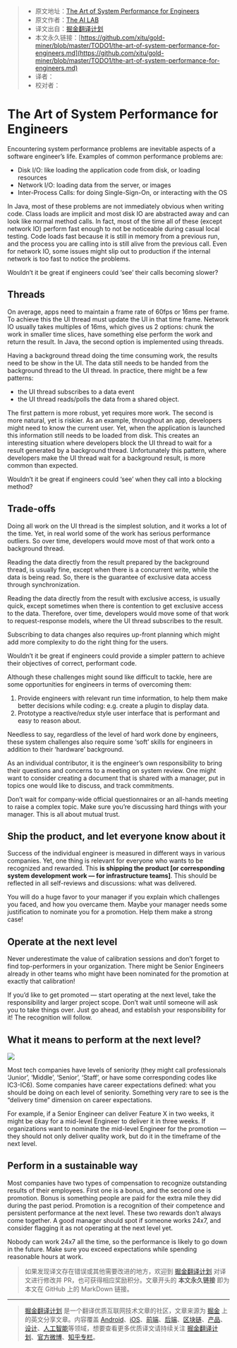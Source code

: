 > * 原文地址：[The Art of System Performance for Engineers](https://levelup.gitconnected.com/the-art-of-system-performance-for-engineers-1c85a398d6f2)
> * 原文作者：[The AI LAB](https://medium.com/@ailab)
> * 译文出自：[掘金翻译计划](https://github.com/xitu/gold-miner)
> * 本文永久链接：[https://github.com/xitu/gold-miner/blob/master/TODO1/the-art-of-system-performance-for-engineers.md](https://github.com/xitu/gold-miner/blob/master/TODO1/the-art-of-system-performance-for-engineers.md)
> * 译者：
> * 校对者：

# The Art of System Performance for Engineers

Encountering system performance problems are inevitable aspects of a software engineer’s life. Examples of common performance problems are:

* Disk I/O: like loading the application code from disk, or loading resources
* Network I/O: loading data from the server, or images
* Inter-Process Calls: for doing Single-Sign-On, or interacting with the OS

In Java, most of these problems are not immediately obvious when writing code. Class loads are implicit and most disk IO are abstracted away and can look like normal method calls. In fact, most of the time all of these (except network IO) perform fast enough to not be noticeable during casual local testing. Code loads fast because it is still in memory from a previous run, and the process you are calling into is still alive from the previous call. Even for network IO, some issues might slip out to production if the internal network is too fast to notice the problems.

Wouldn’t it be great if engineers could ‘see’ their calls becoming slower?

## Threads

On average, apps need to maintain a frame rate of 60fps or 16ms per frame. To achieve this the UI thread must update the UI in that time frame. Network IO usually takes multiples of 16ms, which gives us 2 options: chunk the work in smaller time slices, have something else perform the work and return the result. In Java, the second option is implemented using threads.

Having a background thread doing the time consuming work, the results need to be show in the UI. The data still needs to be handed from the background thread to the UI thread. In practice, there might be a few patterns:

* the UI thread subscribes to a data event
* the UI thread reads/polls the data from a shared object.

The first pattern is more robust, yet requires more work. The second is more natural, yet is riskier. As an example, throughout an app, developers might need to know the current user. Yet, when the application is launched this information still needs to be loaded from disk. This creates an interesting situation where developers block the UI thread to wait for a result generated by a background thread. Unfortunately this pattern, where developers make the UI thread wait for a background result, is more common than expected.

Wouldn’t it be great if engineers could ‘see’ when they call into a blocking method?

## Trade-offs

Doing all work on the UI thread is the simplest solution, and it works a lot of the time. Yet, in real world some of the work has serious performance outliers. So over time, developers would move most of that work onto a background thread.

Reading the data directly from the result prepared by the background thread, is usually fine, except when there is a concurrent write, while the data is being read. So, there is the guarantee of exclusive data access through synchronization.

Reading the data directly from the result with exclusive access, is usually quick, except sometimes when there is contention to get exclusive access to the data. Therefore, over time, developers would move some of that work to request-response models, where the UI thread subscribes to the result.

Subscribing to data changes also requires up-front planning which might add more complexity to do the right thing for the users.

Wouldn’t it be great if engineers could provide a simpler pattern to achieve their objectives of correct, performant code.

Although these challenges might sound like difficult to tackle, here are some opportunities for engineers in terms of overcoming them:

1. Provide engineers with relevant run time information, to help them make better decisions while coding: e.g. create a plugin to display data.
2. Prototype a reactive/redux style user interface that is performant and easy to reason about.

Needless to say, regardless of the level of hard work done by engineers, these system challenges also require some ‘soft’ skills for engineers in addition to their ‘hardware’ background.

As an individual contributor, it is the engineer’s own responsibility to bring their questions and concerns to a meeting on system review. One might want to consider creating a document that is shared with a manager, put in topics one would like to discuss, and track commitments.

Don’t wait for company-wide official questionnaires or an all-hands meeting to raise a complex topic. Make sure you’re discussing hard things with your manager. This is all about mutual trust.

## Ship the product, and let everyone know about it

Success of the individual engineer is measured in different ways in various companies. Yet, one thing is relevant for everyone who wants to be recognized and rewarded. This **is shipping the product [or corresponding system development work — for infrastructure teams]**. This should be reflected in all self-reviews and discussions: what was delivered.

You will do a huge favor to your manager if you explain which challenges you faced, and how you overcame them. Maybe your manager needs some justification to nominate you for a promotion. Help them make a strong case!

## Operate at the next level

Never underestimate the value of calibration sessions and don’t forget to find top-performers in your organization. There might be Senior Engineers already in other teams who might have been nominated for the promotion at exactly that calibration!

If you’d like to get promoted — start operating at the next level, take the responsibility and larger project scope. Don’t wait until someone will ask you to take things over. Just go ahead, and establish your responsibility for it! The recognition will follow.

## What it means to perform at the next level?

![](https://cdn-images-1.medium.com/max/2000/0*tTqppxhq9ubffWf-)

Most tech companies have levels of seniority (they might call professionals ‘Junior’, ‘Middle’, ‘Senior’, ‘Staff’, or have some corresponding codes like IC3-IC6). Some companies have career expectations defined: what you should be doing on each level of seniority. Something very rare to see is the “delivery time” dimension on career expectations.

For example, if a Senior Engineer can deliver Feature X in two weeks, it might be okay for a mid-level Engineer to deliver it in three weeks. If organizations want to nominate the mid-level Engineer for the promotion — they should not only deliver quality work, but do it in the timeframe of the next level.

## Perform in a sustainable way

Most companies have two types of compensation to recognize outstanding results of their employees. First one is a bonus, and the second one is promotion. Bonus is something people are paid for the extra mile they did during the past period. Promotion is a recognition of their competence and persistent performance at the next level. These two rewards don’t always come together. A good manager should spot if someone works 24x7, and consider flagging it as not operating at the next level yet.

Nobody can work 24x7 all the time, so the performance is likely to go down in the future. Make sure you exceed expectations while spending reasonable hours at work.

> 如果发现译文存在错误或其他需要改进的地方，欢迎到 [掘金翻译计划](https://github.com/xitu/gold-miner) 对译文进行修改并 PR，也可获得相应奖励积分。文章开头的 **本文永久链接** 即为本文在 GitHub 上的 MarkDown 链接。

---

> [掘金翻译计划](https://github.com/xitu/gold-miner) 是一个翻译优质互联网技术文章的社区，文章来源为 [掘金](https://juejin.im) 上的英文分享文章。内容覆盖 [Android](https://github.com/xitu/gold-miner#android)、[iOS](https://github.com/xitu/gold-miner#ios)、[前端](https://github.com/xitu/gold-miner#前端)、[后端](https://github.com/xitu/gold-miner#后端)、[区块链](https://github.com/xitu/gold-miner#区块链)、[产品](https://github.com/xitu/gold-miner#产品)、[设计](https://github.com/xitu/gold-miner#设计)、[人工智能](https://github.com/xitu/gold-miner#人工智能)等领域，想要查看更多优质译文请持续关注 [掘金翻译计划](https://github.com/xitu/gold-miner)、[官方微博](http://weibo.com/juejinfanyi)、[知乎专栏](https://zhuanlan.zhihu.com/juejinfanyi)。
